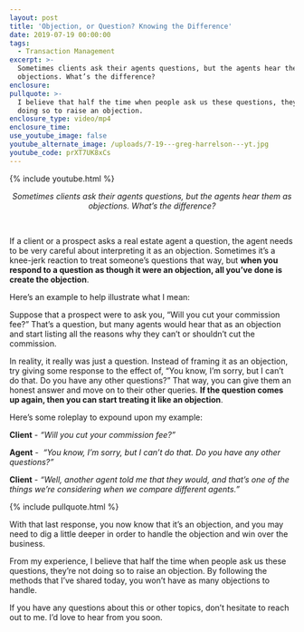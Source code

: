 ```yaml
---
layout: post
title: 'Objection, or Question? Knowing the Difference'
date: 2019-07-19 00:00:00
tags:
  - Transaction Management
excerpt: >-
  Sometimes clients ask their agents questions, but the agents hear them as
  objections. What’s the difference?
enclosure:
pullquote: >-
  I believe that half the time when people ask us these questions, they’re not
  doing so to raise an objection.
enclosure_type: video/mp4
enclosure_time:
use_youtube_image: false
youtube_alternate_image: /uploads/7-19---greg-harrelson---yt.jpg
youtube_code: prXT7UK8xCs
---
```


{% include youtube.html %}

<center><em>Sometimes clients ask their agents questions, but the agents hear them as objections. What&rsquo;s the difference?</em></center>

&nbsp;

If a client or a prospect asks a real estate agent a question, the agent needs to be very careful about interpreting it as an objection. Sometimes it’s a knee-jerk reaction to treat someone’s questions that way, but **when you respond to a question as though it were an objection, all you’ve done is create the objection**.

Here’s an example to help illustrate what I mean:

Suppose that a prospect were to ask you, “Will you cut your commission fee?” That’s a question, but many agents would hear that as an objection and start listing all the reasons why they can’t or shouldn’t cut the commission.

In reality, it really was just a question. Instead of framing it as an objection, try giving some response to the effect of, “You know, I’m sorry, but I can’t do that. Do you have any other questions?” That way, you can give them an honest answer and move on to their other queries. **If the question comes up again, then you can start treating it like an objection**.

Here’s some roleplay to expound upon my example:

**Client** - *“Will you cut your commission fee?”*

**Agent** - &nbsp;*“You know, I’m sorry, but I can’t do that. Do you have any other questions?”*

**Client** - *“Well, another agent told me that they would, and that’s one of the things we’re considering when we compare different agents.”*

{% include pullquote.html %}

With that last response, you now know that it’s an objection, and you may need to dig a little deeper in order to handle the objection and win over the business.

From my experience, I believe that half the time when people ask us these questions, they’re not doing so to raise an objection. By following the methods that I’ve shared today, you won’t have as many objections to handle.

If you have any questions about this or other topics, don’t hesitate to reach out to me. I’d love to hear from you soon.